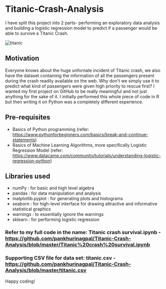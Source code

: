 # Titanic-Crash-Analysis
I have split this project into 2 parts- performing an exploratory data analysis and building a logistic regression model to predict if a passenger would be able to survive a Titanic Crash.

![titanic](https://unsplash.com/photos/ZjSdIwwcjgk/download?force=true)

## Motivation
Everyone knows about the huge unfornate incident of Titanic crash, we also have the dataset containing the information of all the passengers present during the crash readily available on the web. Why don't we simply use it to predict what kind of passengers were given high priority to rescue first? I wanted my first project on GitHub to be really meaningful and not just anything for the sake of it. I initially performed this whole piece of code in R but then writing it on Python was a completely different experience.

## Pre-requisites
- Basics of Python programming (refer: https://www.pythonforbeginners.com/basics/break-and-continue-statements)
- Basics of Machine Learning Algorithms, more specifically Logistic Regression Model (refer: https://www.datacamp.com/community/tutorials/understanding-logistic-regression-python)

## Libraries used

- numPy : for basic and high level algebra
- pandas : for data manipulation and analysis
- matplotlib.pyplot : for generating plots and histograms
- seaborn : for high-level interface for drawing attractive and informative statistical graphics
- warnings : to essentially ignore the warnings 
- sklearn : for performing logistic regression 

### Refer to my full code in the name: Titanic crash survival.ipynb - https://github.com/pankhurinagpal/Titanic-Crash-Analysis/blob/master/Titanic%20crash%20survival.ipynb

### Supporting CSV file for data set:  titanic.csv - https://github.com/pankhurinagpal/Titanic-Crash-Analysis/blob/master/titanic.csv

Happy coding!
